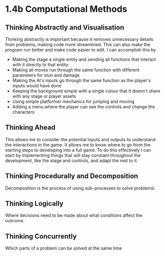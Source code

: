 # 1.4b Computational Methods

## Thinking Abstractly and Visualisation

Thinking abstractly is important because it removes unnecessary details from problems, making code more streamlined. This can also make the program run better and make code easier to edit. I can accomplish this by

* Making the stage a single entity and sending all functions that interact with it directly to that entity
* Making all moves run through the same function with different parameters for stun and damage
* Making the AI's inputs go through the same function as the player's inputs would have done
* Keeping the background simple with a single colour that it doesn't share with any stage or player assets
* Using simple platformer mechanics for jumping and moving
* Adding a menu where the player can see the controls and change the characters

## Thinking Ahead

This allows me to consider the potential inputs and outputs to understand the interactions in the game. It allows me to know where to go from the starting steps to developing into a full game. To do this effectively I can start by implementing things that will stay constant throughout the development, like the stage and controls, and adapt the rest to it.

## Thinking Procedurally and Decomposition

Decomposition is the process of using sub-processes to solve problems\


## Thinking Logically

Where decisions need to be made about what conditions affect the outcome.

## Thinking Concurrently

Which parts of a problem can be solved at the same time
